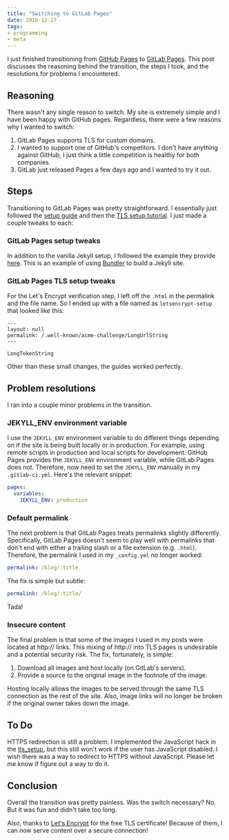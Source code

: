 ```yaml
---
title: "Switching to GitLab Pages"
date: 2016-12-27
tags:
- programming
- meta
---
```


I just finished transitioning from [GitHub Pages][github_pages_link] to [GitLab Pages][gitlab_pages_link]. This post discusses the reasoning behind the transition, the steps I took, and the resolutions for problems I encountered.

<!--more-->

## Reasoning
There wasn't any single reason to switch. My site is extremely simple and I have been happy with GitHub pages. Regardless, there were a few reasons why I wanted to switch:

1. GitLab Pages supports TLS for custom domains.
2. I wanted to support one of GitHub's competitors. I don't have anything against GitHub, I just think a little competition is healthy for both companies.
3. GitLab just released Pages a few days ago and I wanted to try it out.

## Steps
Transitioning to GitLab Pages was pretty straightforward. I essentially just followed the [setup guide][gitlab_pages_setup_guide] and then the [TLS setup tutorial][gitlab_pages_tls_setup]. I just made a couple tweaks to each:

### GitLab Pages setup tweaks
In addition to the vanilla Jekyll setup, I followed the example they provide [here][gitlab_pages_jekyll_bundle_setup]. This is an example of using [Bundler][bundler_link] to build a Jekyll site.

### GitLab Pages TLS setup tweaks
For the Let's Encrypt verification step, I left off the ```.html``` in the permalink and the file name. So I ended up with a file named as ```letsencrypt-setup``` that looked like this:

```
---
layout: null
permalink: /.well-known/acme-challenge/LongUrlString
---

LongTokenString
```

Other than these small changes, the guides worked perfectly.

## Problem resolutions
I ran into a couple minor problems in the transition.

### JEKYLL_ENV environment variable
I use the ```JEKYLL_ENV``` environment variable to do different things depending on if the site is being built locally or in production. For example, using remote scripts in production and local scripts for development. GitHub Pages provides the ```JEKYLL_ENV``` environment variable, while GitLab Pages does not. Therefore, now need to set the ```JEKYLL_ENV``` manually in my ```.gitlab-ci.yml```. Here's the relevant snippet:

```yaml
pages:
  variables:
    JEKYLL_ENV: production
```

### Default permalink
The next problem is that GitLab Pages treats permalinks slightly differently. Specifically, GitLab Pages doesn't seem to play well with permalinks that don't end with either a trailing slash or a file extension (e.g. ```.html```). Therefore, the permalink I used in my ```_config.yml``` no longer worked:

```yaml
permalink: /blog/:title
```

The fix is simple but subtle:

```yaml
permalink: /blog/:title/
```

Tada!

### Insecure content
The final problem is that some of the images I used in my posts were located at http:// links. This mixing of http:// into TLS pages is undesirable and a potential security risk. The fix, fortunately, is simple:

1. Download all images and host locally (on GitLab's servers).
2. Provide a source to the original image in the footnote of the image.

Hosting locally allows the images to be served through the same TLS connection as the rest of the site. Also, image links will no longer be broken if the original owner takes down the image.

## To Do
HTTPS redirection is still a problem. I implemented the JavaScript hack in the [tls_setup][gitlab_pages_tls_setup], but this still won't work if the user has JavaScript disabled. I wish there was a way to redirect to HTTPS without JavaScript. Please let me know if figure out a way to do it.

## Conclusion
Overall the transition was pretty painless. Was the switch necessary? No. But it was fun and didn't take too long.

Also, thanks to [Let's Encrypt][lets_encrypt_link] for the free TLS certificate! Because of them, I can now serve content over a secure connection!

[github_pages_link]: https://pages.github.com/
[gitlab_pages_link]: https://pages.gitlab.io/
[gitlab_pages_setup_guide]: https://about.gitlab.com/2016/04/07/gitlab-pages-setup/
[gitlab_pages_tls_setup]: https://about.gitlab.com/2016/04/11/tutorial-securing-your-gitlab-pages-with-tls-and-letsencrypt/
[gitlab_pages_jekyll_bundle_setup]: https://gitlab.com/jekyll-themes/default-bundler
[bundler_link]: https://bundler.io/
[lets_encrypt_link]: https://letsencrypt.org/